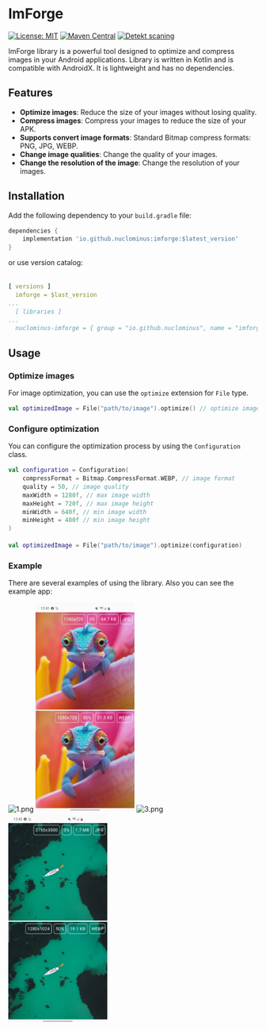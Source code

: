 # ImForge
[![License: MIT](https://img.shields.io/badge/License-MIT-yellow.svg)](https://opensource.org/licenses/MIT)
[![Maven Central](https://img.shields.io/maven-central/v/io.github.nuclominus/imforge.svg?label=Maven%20Central)](https://central.sonatype.com/artifact/io.github.nuclominus/imforge)
[![Detekt scaning](https://github.com/Nuclominus/DiffEase/actions/workflows/pr_code_analyzing.yml/badge.svg)](https://github.com/Nuclominus/ImForge/actions/workflows/pr_code_analyzing.yml)

ImForge library is a powerful tool designed to optimize and compress images in your Android
applications.
Library is written in Kotlin and is compatible with AndroidX. It is lightweight and has no
dependencies.

## Features

- **Optimize images**: Reduce the size of your images without losing quality.
- **Compress images**: Compress your images to reduce the size of your APK.
- **Supports convert image formats**: Standard Bitmap compress formats: PNG, JPG, WEBP.
- **Change image qualities**: Change the quality of your images.
- **Change the resolution of the image**: Change the resolution of your images.

## Installation

Add the following dependency to your `build.gradle` file:

```gradle
dependencies {
    implementation 'io.github.nuclominus:imforge:$latest_version'
}
```

or use version catalog:

```yaml

[ versions ]
  imforge = $last_version
...
  [ libraries ]
...
  nuclominus-imforge = { group = "io.github.nuclominus", name = "imforge", version.ref = "imforge" }

```

## Usage

### Optimize images

For image optimization, you can use the `optimize` extension for `File` type.

```kotlin
val optimizedImage = File("path/to/image").optimize() // optimize image with default settings
```

### Configure optimization

You can configure the optimization process by using the `Configuration` class.

```kotlin
val configuration = Configuration(
    compressFormat = Bitmap.CompressFormat.WEBP, // image format
    quality = 50, // image quality
    maxWidth = 1280f, // max image width
    maxHeight = 720f, // max image height
    minWidth = 640f, // min image width
    minHeight = 480f // min image height
)

val optimizedImage = File("path/to/image").optimize(configuration)
```

### Example

There are several examples of using the library. Also you can see the example app:

<img src="./assets/1.png" alt="1.png" width="200"/> <img src="./assets/2.png" alt="2.png" width="200"/> <img src="./assets/3.png" alt="3.png" width="200"/> <img src="./assets/4.png" alt="4.png" width="200"/>
